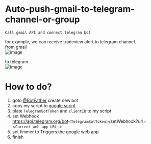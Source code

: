 # Auto-push-gmail-to-telegram-channel-or-group
    Call gmail API and connect telegram bot  

for example, we can receive tradeview alert to telegram channel.  
from gmail  
![image](https://raw.githubusercontent.com/umzr/Auto-push-gmail-to-telegram-channel-or-group/main/src/image/tradingview_gmail.png?token=GHSAT0AAAAAABUVO6VDXDI6YPZF45AWOBXOYUMVV3Q)

to telegram  
![image](https://raw.githubusercontent.com/umzr/Auto-push-gmail-to-telegram-channel-or-group/main/src/image/tradingview_notice.png?token=GHSAT0AAAAAABUVO6VDCSS3W7C6ANNOQ726YUMVTSA)

# How to do?

1) goto [@BotFather](https://t.me/BotFather)  create new bot
2) copy my script to [google script](https://script.google.com/).  
3) plate `TelegramBotToken` and `clientID` to my script
4) set Webhook https://api.telegram.org/bot<`TelegramBotToken`>/setWebhook?url=<`Current web app URL:`>
5) set timmer to Triggers the google web app
6) finish
